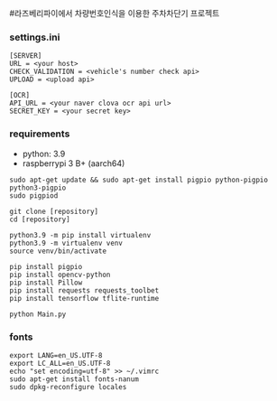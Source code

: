 #라즈베리파이에서 차량번호인식을 이용한 주차차단기 프로젝트

### settings.ini
```
[SERVER]
URL = <your host>
CHECK_VALIDATION = <vehicle's number check api>
UPLOAD = <upload api>

[OCR]
API_URL = <your naver clova ocr api url>
SECRET_KEY = <your secret key>
```

### requirements
- python: 3.9
- raspberrypi 3 B+ (aarch64)

```
sudo apt-get update && sudo apt-get install pigpio python-pigpio python3-pigpio
sudo pigpiod

git clone [repository]
cd [repository]

python3.9 -m pip install virtualenv
python3.9 -m virtualenv venv
source venv/bin/activate

pip install pigpio
pip install opencv-python
pip install Pillow
pip install requests requests_toolbet
pip install tensorflow tflite-runtime

python Main.py
```

### fonts
```
export LANG=en_US.UTF-8
export LC_ALL=en_US.UTF-8
echo "set encoding=utf-8" >> ~/.vimrc
sudo apt-get install fonts-nanum
sudo dpkg-reconfigure locales
```
